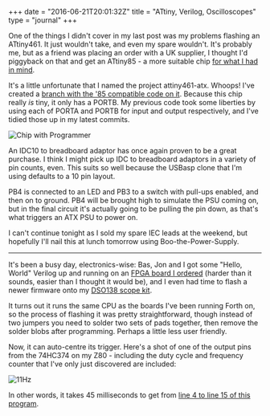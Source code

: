+++
date = "2016-06-21T20:01:32Z"
title = "ATtiny, Verilog, Oscilloscopes"
type = "journal"
+++

One of the things I didn't cover in my last post was my problems flashing an
ATtiny461. It just wouldn't take, and even my spare wouldn't. It's probably me,
but as a friend was placing an order with a UK supplier, I thought I'd
piggyback on that and get an ATtiny85 - a more suitable chip [for what I had in
mind][m].

[m]: https://insom.github.io/project/atx/

It's a little unfortunate that I named the project attiny461-atx. Whoops! I've
created a [branch with the '85 compatible code on it][b]. Because this chip
really *is* tiny, it only has a PORTB. My previous code took some liberties by
using each of PORTA and PORTB for input and output respectively, and I've
tidied those up in my latest commits.

[b]: https://github.com/insom/attiny461-atx/tree/attiny85

![Chip with Programmer](https://c6.staticflickr.com/8/7069/27823752525_22c828c73b_b.jpg)

An IDC10 to breadboard adaptor has once again proven to be a great purchase. I
think I might pick up IDC to breadboard adaptors in a variety of pin counts,
even. This suits so well because the USBasp clone that I'm using defaults to a
10 pin layout.

PB4 is connected to an LED and PB3 to a switch with pull-ups enabled, and then
on to ground. PB4 will be brought high to simulate the PSU coming on, but in
the final circuit it's actually going to be pulling the pin down, as that's
what triggers an ATX PSU to power on.

I can't continue tonight as I sold my spare IEC leads at the weekend, but
hopefully I'll nail this at lunch tomorrow using Boo-the-Power-Supply.

<hr>

It's been a busy day, electronics-wise: Bas, Jon and I got some "Hello, World"
Verilog up and running on an [FPGA board I ordered][fpga] (harder than it sounds,
easier than I thought it would be), and I even had time to flash a newer
firmware onto my [DSO138 scope kit][dso].

[fpga]: http://www.aliexpress.com/item/xilinx-fpga-development-board-spartan6-xilinx-spartan-6-XC6SLX45-xilinx-board-xilinx-spartan-6/967529392.html
[dso]: http://www.jyetech.com/Products/LcdScope/e138.php

It turns out it runs the same CPU as the boards I've been running Forth on, so
the process of flashing it was pretty straightforward, though instead of two
jumpers you need to solder two sets of pads together, then remove the solder
blobs after programming. Perhaps a little less user friendly.

Now, it can auto-centre its trigger. Here's a shot of one of the output pins
from the 74HC374 on my Z80 - including the duty cycle and frequency counter
that I've only just discovered are included:

![11Hz](https://c1.staticflickr.com/8/7123/27211553264_3e9738212f_b.jpg)

In other words, it takes 45 milliseconds to get from [line 4 to line 15 of this program][l].

[l]: https://github.com/insom/LittleComputer/blob/master/ASM/Flasher/flasher.asm#L4:L15
